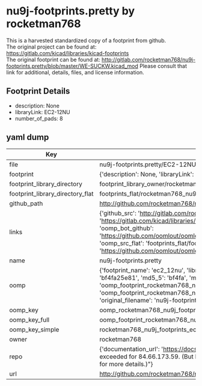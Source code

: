 # nu9j-footprints.pretty by rocketman768  
This is a harvested standardized copy of a footprint from github.  
The original project can be found at:  
https://gitlab.com/kicad/libraries/kicad-footprints  
The original footprint can be found at:
http://gitlab.com/rocketman768/nu9j-footprints.pretty/blob/master/WE-SUCKW.kicad_mod
Please consult that link for additional, details, files, and license information.  
## Footprint Details
* description: None  
* libraryLink: EC2-12NU  
* number_of_pads: 8  
## yaml dump  
| Key | Value |  
| --- | --- |  
| file | nu9j-footprints.pretty/EC2-12NU.kicad_mod |  
| footprint | {'description': None, 'libraryLink': 'EC2-12NU', 'number_of_pads': 8} |  
| footprint_library_directory | footprint_library_owner/rocketman768_nu9j-footprints.pretty |  
| footprint_library_directory_flat | footprints_flat/rocketman768_nu9j_footprints_ec2_12nu/working |  
| github_path | http://github.com/rocketman768/nu9j-footprints.pretty/blob/master/EC2-12NU.kicad_mod |  
| links | {'github_src': 'http://gitlab.com/rocketman768/nu9j-footprints.pretty/blob/master/WE-SUCKW.kicad_mod', 'github_src_repo': 'https://gitlab.com/kicad/libraries/kicad-footprints', 'oomp_bot': 'footprints/rocketman768_nu9j_footprints_ec2_12nu/working', 'oomp_bot_github': 'https://github.com/oomlout/oomlout_oomp_footprint_bot/tree/main/footprints/rocketman768_nu9j_footprints_ec2_12nu/working', 'oomp_src_flat': 'footprints_flat/footprints_flat/rocketman768_nu9j_footprints_ec2_12nu/working', 'oomp_src_flat_github': 'https://github.com/oomlout/oomlout_oomp_footprint_src/tree/main/footprints_flat/rocketman768_nu9j_footprints_ec2_12nu/working'} |  
| name | nu9j-footprints.pretty |  
| oomp | {'footprint_name': 'ec2_12nu', 'library_name': 'nu9j_footprints', 'md5': 'bf4fa25e819630b733731a0726f434fa', 'md5_10': 'bf4fa25e81', 'md5_5': 'bf4fa', 'md5_6': 'bf4fa2', 'oomp_key': 'oomp_rocketman768_nu9j_footprints_ec2_12nu', 'oomp_key_extra': 'oomp_footprint_rocketman768_nu9j_footprints_ec2_12nu', 'oomp_key_full': 'oomp_footprint_rocketman768_nu9j_footprints_ec2_12nu_bf4fa2', 'oomp_key_simple': 'rocketman768_nu9j_footprints_ec2_12nu', 'original_filename': 'nu9j-footprints.pretty/EC2-12NU.kicad_mod', 'owner_name': 'rocketman768'} |  
| oomp_key | oomp_rocketman768_nu9j_footprints_ec2_12nu |  
| oomp_key_full | oomp_footprint_rocketman768_nu9j_footprints_ec2_12nu |  
| oomp_key_simple | rocketman768_nu9j_footprints_ec2_12nu |  
| owner | rocketman768 |  
| repo | {'documentation_url': 'https://docs.github.com/rest/overview/resources-in-the-rest-api#rate-limiting', 'message': "API rate limit exceeded for 84.66.173.59. (But here's the good news: Authenticated requests get a higher rate limit. Check out the documentation for more details.)"} |  
| url | http://github.com/rocketman768/nu9j-footprints.pretty |  

